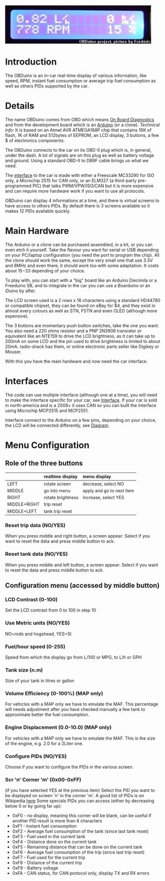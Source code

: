 ![](https://github.com/Magister54/opengauge/blob/wiki/pictures/idle.jpg)



# Introduction #

The OBDuino is an in-car real-time display of various information, like speed, RPM, instant fuel consumption or average trip fuel consumption as well as others PIDs supported by the car.

# Details #

The name OBDuino comes from OBD which means [On Board Diagnostics](http://en.wikipedia.org/wiki/On_Board_Diagnostics) and from the development board which is an [Arduino](http://arduino.cc) (or a clone).
_Technical info_: It is based on an Atmel AVR ATMEGA168P chip that contains 16K of flash, 1K of RAM and 512bytes of EEPROM, an LCD display, 3 buttons, a few $ of electronics components.

The OBDuino connects to the car on its OBD-II plug which is, in general, under the dash. A lot of signals are on this plug as well as battery voltage and ground. Using a standard OBD-II to DB9F cable brings us what we need.

The [interface](OBDuinoInterface.md) to the car is made with either a Freescale MC33290 for ISO only, a Microchip 2515 for CAN only, or an ELM327 (a third-party pre-programmed PIC) that talks PWM/VPW/ISO/CAN but it is more expensive and can require more hardware work if you want to use all protocols.

OBDuino can display 4 informations at a time, and there is virtual screens to have access to others PIDs. By default there is 3 screens available so it makes 12 PIDs available quickly.

# Main Hardware #

The Arduino or a clone can be purchased assembled, in a kit, or you can even etch it yourself. Take the flavour you want for serial or USB depending on your PC/laptop configuration (you need the port to program the chip). All the clone should work the same, except the very small one that use 3.3V and 8MHz and even there, it should work too with some adaptation. It costs about $15-$33 depending of your choice.

To play with, you can start with a "big" board like an Arduino Diecimila or a Freeduino SB, and to integrate in the car you can use a Boarduino or an iDuino by after.

The LCD screen used is a 2 rows x 16 characters using a standard HD44780 or compatible chipset, they can be found on eBay for $4, and they exist in almost every colours as well as STN, FSTN and even OLED (although more expensive).

The 3 buttons are momentary push button switches, take the one you want. You also need a 220 ohms resistor and a PNP 2N3906 transistor or equivalent like an NTE159 to drive the LCD brightness, as it can take up to 200mA on some LCD and the pin used to drive brightness is limited to about 20mA. radio-shack has them, or online electronic parts seller like Digikey or Mouser.

With this you have the main hardware and now need the car interface.

# Interfaces #

The code can use multiple interface (although one at a time), you will need to make the interface specific for your car, see [Interface](OBDuinoInterface.md). If your car is sold in north-america and is a 2008+ it uses CAN so you can built the interface using Microchip MCP2515 and MCP2551.

Interface connect to the Arduino on a few pins, depending on your choice, the LCD will be connected differently, see [Diagram](OBDuinoDiagram.md).

# Menu Configuration #

## Role of the three buttons ##

|        | realtime display  | menu display |
|:-------|:------------------|:-------------|
| LEFT   |  rotate screen    | decrease, select NO |
| MIDDLE | go into menu      | apply and go to next item |
| RIGHT  | rotate brightness | increase, select YES |
| MIDDLE+RIGHT | trip reset |  |
| MIDDLE+LEFT | tank trip reset |  |


### Reset trip data (NO/YES) ###
When you press middle and right button, a screen appear: Select if you want to reset the data and press middle button to ack.

### Reset tank data (NO/YES) ###
When you press middle and left button, a screen appear: Select if you want to reset the data and press middle button to ack.

## Configuration menu (accessed by middle button) ##

### LCD Contrast (0-100) ###
Set the LCD contrast from 0 to 100 in step 10

### Use Metric units (NO/YES) ###
NO=rods and hogshead, YES=SI

### Fuel/hour speed (0-255) ###
Speed from which the display go from L/100 or MPG, to L/h or GPH

### Tank size (n.m) ###
Size of your tank in litres or gallon

### Volume Efficiency (0-100%) (MAP only) ###
For vehicles with a MAP only we have to emulate the MAF.
This percentage will needs adjustment after you have checked manually a few tank to approximate better the fuel consumption.

### Engine Displacement (0.0-10.0) (MAP only) ###
For vehicles with a MAP only we have to emulate the MAF.
This is the size of the engine, e.g. 2.0 for a 2Liter one.

### Configure PIDs (NO/YES) ###
Choose if you want to configure the PIDs in the various screen.

### Scr 'n' Corner 'm' (0x00-0xFF) ###
(if you have selected YES at the previous item)
Select the PID you want to be displayed on screen 'n' in the corner 'm'.
A good list of PIDs is on Wikipedia [here](http://en.wikipedia.org/wiki/OBD-II_PIDs)
Some specials PIDs you can access (either by decreasing below 0 or by going far up):
  * 0xF0 - no display, meaning this corner will be blank, can be useful if another PID result is more than 8 characters
  * 0xF1 - Instant fuel consumption
  * 0xF2 - Average fuel consumption of the tank (since last tank reset)
  * 0xF3 - Fuel used in the current tank
  * 0xF4 - Distance done on the current tank
  * 0xF5 - Remaining distance that can be done on the current tank
  * 0xF6 - Average fuel consumption of the trip (since last trip reset)
  * 0xF7 - Fuel used for the current trip
  * 0xF8 - Distance of the current trip
  * 0xF9 - Battery voltage
  * 0xFA - CAN status, for CAN protocol only, display TX and RX errors
